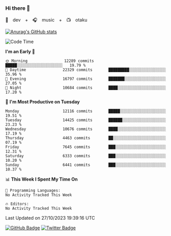 ### Hi there 👋

🚀　dev　+　🎧　music　+　📺　otaku


[![Anurag's GitHub stats](https://github-readme-stats.vercel.app/api?username=koheitasaka&count_private=true&show_icons=true&theme=monokai)](https://github.com/koheitasaka/github-readme-stats)

<!--START_SECTION:waka-->
![Code Time](http://img.shields.io/badge/Code%20Time-1%2C161%20hrs%2023%20mins-blue)

**I'm an Early 🐤** 

```text
🌞 Morning                12289 commits       █████░░░░░░░░░░░░░░░░░░░░   19.79 % 
🌆 Daytime                22329 commits       █████████░░░░░░░░░░░░░░░░   35.96 % 
🌃 Evening                16797 commits       ███████░░░░░░░░░░░░░░░░░░   27.05 % 
🌙 Night                  10684 commits       ████░░░░░░░░░░░░░░░░░░░░░   17.20 % 
```
📅 **I'm Most Productive on Tuesday** 

```text
Monday                   12116 commits       █████░░░░░░░░░░░░░░░░░░░░   19.51 % 
Tuesday                  14425 commits       ██████░░░░░░░░░░░░░░░░░░░   23.23 % 
Wednesday                10676 commits       ████░░░░░░░░░░░░░░░░░░░░░   17.19 % 
Thursday                 4463 commits        ██░░░░░░░░░░░░░░░░░░░░░░░   07.19 % 
Friday                   7645 commits        ███░░░░░░░░░░░░░░░░░░░░░░   12.31 % 
Saturday                 6333 commits        ███░░░░░░░░░░░░░░░░░░░░░░   10.20 % 
Sunday                   6441 commits        ███░░░░░░░░░░░░░░░░░░░░░░   10.37 % 
```


📊 **This Week I Spent My Time On** 

```text
💬 Programming Languages: 
No Activity Tracked This Week

🔥 Editors: 
No Activity Tracked This Week
```


 Last Updated on 27/10/2023 19:39:16 UTC
<!--END_SECTION:waka-->

[![GitHub Badge](https://img.shields.io/badge/GitHub-100000?style=for-the-badge&logo=github&logoColor=white)](https://github.com/koheitasaka)
[![Twitter Badge](https://img.shields.io/badge/Twitter-1DA1F2?style=for-the-badge&logo=twitter&logoColor=white)](https://twitter.com/sleep_asleep_)
